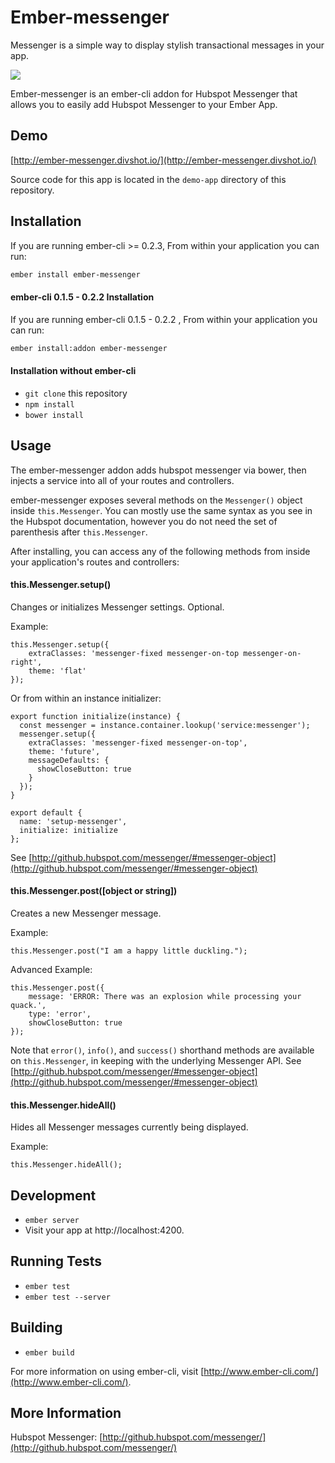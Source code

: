 # Ember-messenger

Messenger is a simple way to display stylish transactional messages in your app.

<img src="http://i.imgur.com/qf6weQP.png">

Ember-messenger is an ember-cli addon for Hubspot Messenger that allows you to easily add Hubspot Messenger to your Ember App.

## Demo

[http://ember-messenger.divshot.io/](http://ember-messenger.divshot.io/)

Source code for this app is located in the `demo-app` directory of this repository.

## Installation

If you are running ember-cli >= 0.2.3, From within your application you can run:

```bash
ember install ember-messenger
```

#### ember-cli 0.1.5 - 0.2.2 Installation

If you are running ember-cli 0.1.5 - 0.2.2 , From within your application you can run:

```bash
ember install:addon ember-messenger
```

#### Installation without ember-cli

* `git clone` this repository
* `npm install`
* `bower install`

## Usage

The ember-messenger addon adds hubspot messenger via bower, then injects a service into all of your routes and controllers.

ember-messenger exposes several methods on the `Messenger()` object inside `this.Messenger`. You can mostly use the same syntax as you see in the Hubspot documentation, however you do not need the set of parenthesis after `this.Messenger`.

After installing, you can access any of the following methods from inside your application's routes and controllers:

#### this.Messenger.setup()

Changes or initializes Messenger settings. Optional.

Example:

    this.Messenger.setup({
        extraClasses: 'messenger-fixed messenger-on-top messenger-on-right',
        theme: 'flat'
    });
    
Or from within an instance initializer:

    export function initialize(instance) {
      const messenger = instance.container.lookup('service:messenger');
      messenger.setup({
        extraClasses: 'messenger-fixed messenger-on-top',
        theme: 'future',
        messageDefaults: {
          showCloseButton: true
        }
      });
    }
    
    export default {
      name: 'setup-messenger',
      initialize: initialize
    };


See [http://github.hubspot.com/messenger/#messenger-object](http://github.hubspot.com/messenger/#messenger-object)

#### this.Messenger.post([object or string])

Creates a new Messenger message.

Example: 

    this.Messenger.post("I am a happy little duckling.");
    
Advanced Example: 

    this.Messenger.post({
        message: 'ERROR: There was an explosion while processing your quack.',
        type: 'error',
        showCloseButton: true
    });

Note that `error()`, `info()`, and `success()` shorthand methods are available on `this.Messenger`, in keeping with
the underlying Messenger API.
See [http://github.hubspot.com/messenger/#messenger-object](http://github.hubspot.com/messenger/#messenger-object)

#### this.Messenger.hideAll()

Hides all Messenger messages currently being displayed.

Example:

    this.Messenger.hideAll();

## Development

* `ember server`
* Visit your app at http://localhost:4200.

## Running Tests

* `ember test`
* `ember test --server`

## Building

* `ember build`

For more information on using ember-cli, visit [http://www.ember-cli.com/](http://www.ember-cli.com/).


## More Information

Hubspot Messenger: [http://github.hubspot.com/messenger/](http://github.hubspot.com/messenger/)
